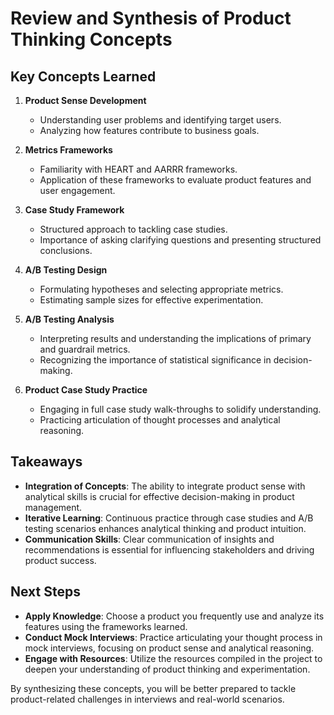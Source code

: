 # Review and Synthesis of Product Thinking Concepts

## Key Concepts Learned

1. **Product Sense Development**
   - Understanding user problems and identifying target users.
   - Analyzing how features contribute to business goals.

2. **Metrics Frameworks**
   - Familiarity with HEART and AARRR frameworks.
   - Application of these frameworks to evaluate product features and user engagement.

3. **Case Study Framework**
   - Structured approach to tackling case studies.
   - Importance of asking clarifying questions and presenting structured conclusions.

4. **A/B Testing Design**
   - Formulating hypotheses and selecting appropriate metrics.
   - Estimating sample sizes for effective experimentation.

5. **A/B Testing Analysis**
   - Interpreting results and understanding the implications of primary and guardrail metrics.
   - Recognizing the importance of statistical significance in decision-making.

6. **Product Case Study Practice**
   - Engaging in full case study walk-throughs to solidify understanding.
   - Practicing articulation of thought processes and analytical reasoning.

## Takeaways

- **Integration of Concepts**: The ability to integrate product sense with analytical skills is crucial for effective decision-making in product management.
- **Iterative Learning**: Continuous practice through case studies and A/B testing scenarios enhances analytical thinking and product intuition.
- **Communication Skills**: Clear communication of insights and recommendations is essential for influencing stakeholders and driving product success.

## Next Steps

- **Apply Knowledge**: Choose a product you frequently use and analyze its features using the frameworks learned.
- **Conduct Mock Interviews**: Practice articulating your thought process in mock interviews, focusing on product sense and analytical reasoning.
- **Engage with Resources**: Utilize the resources compiled in the project to deepen your understanding of product thinking and experimentation.

By synthesizing these concepts, you will be better prepared to tackle product-related challenges in interviews and real-world scenarios.